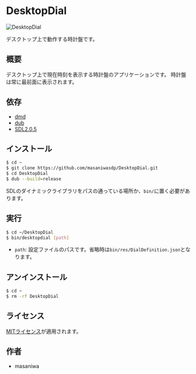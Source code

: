 DesktopDial
===

![DesktopDial](https://github.com/masaniwasdp/Screenshots/blob/master/DesktopDial.png)

デスクトップ上で動作する時計盤です。

## 概要
デスクトップ上で現在時刻を表示する時計盤のアプリケーションです。
時計盤は常に最前面に表示されます。

## 依存
+ [dmd](https://dlang.org/download.html#dmd)
+ [dub](https://code.dlang.org/download.html)
+ [SDL2.0.5](https://www.libsdl.org/download-2.0.php)

## インストール

``` bash
$ cd ~
$ git clone https://github.com/masaniwasdp/DesktopDial.git
$ cd DesktopDial
$ dub --build=release
```

SDLのダイナミックライブラリをパスの通っている場所か、`bin/`に置く必要があります。

## 実行

``` bash
$ cd ~/DesktopDial
$ bin/desktopdial [path]
```

+ `path`: 設定ファイルのパスです。省略時は`bin/res/DialDefinition.json`となります。

## アンインストール

``` bash
$ cd ~
$ rm -rf DesktopDial
```

## ライセンス
[MITライセンス](https://github.com/masaniwasdp/DesktopDial/blob/master/Licence.txt)が適用されます。

## 作者
+ masaniwa
